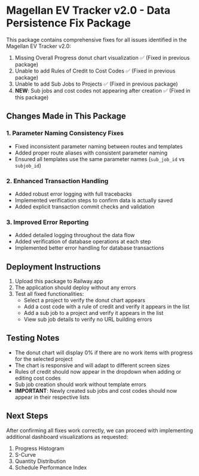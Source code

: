 # Magellan EV Tracker v2.0 - Data Persistence Fix Package

This package contains comprehensive fixes for all issues identified in the Magellan EV Tracker v2.0:

1. Missing Overall Progress donut chart visualization ✅ (Fixed in previous package)
2. Unable to add Rules of Credit to Cost Codes ✅ (Fixed in previous package)
3. Unable to add Sub Jobs to Projects ✅ (Fixed in previous package)
4. **NEW**: Sub jobs and cost codes not appearing after creation ✅ (Fixed in this package)

## Changes Made in This Package

### 1. Parameter Naming Consistency Fixes
- Fixed inconsistent parameter naming between routes and templates
- Added proper route aliases with consistent parameter naming
- Ensured all templates use the same parameter names (`sub_job_id` vs `subjob_id`)

### 2. Enhanced Transaction Handling
- Added robust error logging with full tracebacks
- Implemented verification steps to confirm data is actually saved
- Added explicit transaction commit checks and validation

### 3. Improved Error Reporting
- Added detailed logging throughout the data flow
- Added verification of database operations at each step
- Implemented better error handling for database transactions

## Deployment Instructions

1. Upload this package to Railway.app
2. The application should deploy without any errors
3. Test all fixed functionalities:
   - Select a project to verify the donut chart appears
   - Add a cost code with a rule of credit and verify it appears in the list
   - Add a sub job to a project and verify it appears in the list
   - View sub job details to verify no URL building errors

## Testing Notes

- The donut chart will display 0% if there are no work items with progress for the selected project
- The chart is responsive and will adapt to different screen sizes
- Rules of credit should now appear in the dropdown when adding or editing cost codes
- Sub job creation should work without template errors
- **IMPORTANT**: Newly created sub jobs and cost codes should now appear in their respective lists

## Next Steps

After confirming all fixes work correctly, we can proceed with implementing additional dashboard visualizations as requested:
1. Progress Histogram
2. S-Curve
3. Quantity Distribution
4. Schedule Performance Index
